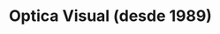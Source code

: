 ---
title: "Optica Visual (desde 1989)"
url: /asuncion-paraguay/optica-visual-desde-1989-estados-unidos-50/
shop: óptico
---